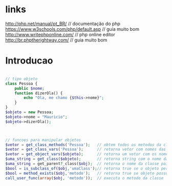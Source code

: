 # links 

http://php.net/manual/pt_BR/  				// documentação do php 
https://www.w3schools.com/php/default.asp  	// guia muito bom 
http://www.writephponline.com/				// php online editor		
http://br.phptherightway.com/				// guia muito bom 


# Introducao
~~~php

// tipo objeto
class Pessoa {
	public $nome;
	function dizerOla() {
		echo "Ola, me chamo {$this->nome}";
	}
}
$objeto = new Pessoa;
$objeto->nome = "Mauricio";
$objeto->dizerOla(); 



// funcoes para manipular objetos
$vetor = get_class_methods('Pessoa'); 	// obtem todos os metodos da classe 'Pessoa'
$vetor = get_class_vars('Pessoa'); 		// retorna vetor com nomes das variaveis e valores estaticos de inicializ da classe 'Pessoa'
$vetor = get_object_vars($objeto);		// retorna um vetor com os nomes e conteudos de todas propriedades de um objeto
$uma_string = get_class($objeto);		// retorna string com o nome da classe que o objeto pertence
$uma_string = get_parent?_class($obj);	// retorna o nome da classe pai do objeto, da string ou da classe
$bool = is_subclass_of($obj,'umaClass');// retorna true se o objeto pertencer a classe 
$bool = method_exists($obj,'metodo');	// retorna true se objeto possui o metodo 
call_user_func(array($obj, 'metodo'));	// executa o metodo da classe

~~~
